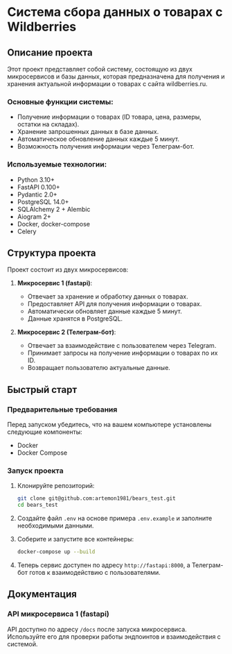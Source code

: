 # Система сбора данных о товарах с Wildberries

## Описание проекта

Этот проект представляет собой систему, состоящую из двух микросервисов и базы данных, которая предназначена для получения и хранения актуальной информации о товарах с сайта wildberries.ru.

### Основные функции системы:
- Получение информации о товарах (ID товара, цена, размеры, остатки на складах).
- Хранение запрошенных данных в базе данных.
- Автоматическое обновление данных каждые 5 минут.
- Возможность получения информации через Телеграм-бот.

### Используемые технологии:
- Python 3.10+
- FastAPI 0.100+
- Pydantic 2.0+
- PostgreSQL 14.0+
- SQLAlchemy 2 + Alembic
- Aiogram 2+
- Docker, docker-compose
- Celery

## Структура проекта

Проект состоит из двух микросервисов:

1. **Микросервис 1 (fastapi)**: 
    - Отвечает за хранение и обработку данных о товарах.
    - Предоставляет API для получения информации о товарах.
    - Автоматически обновляет данные каждые 5 минут.
    - Данные хранятся в PostgreSQL.

2. **Микросервис 2 (Телеграм-бот)**: 
    - Отвечает за взаимодействие с пользователем через Telegram.
    - Принимает запросы на получение информации о товарах по их ID.
    - Возвращает пользователю актуальные данные.

## Быстрый старт

### Предварительные требования

Перед запуском убедитесь, что на вашем компьютере установлены следующие компоненты:

- Docker
- Docker Compose

### Запуск проекта

1. Клонируйте репозиторий:

    ```bash
    git clone git@github.com:artemon1981/bears_test.git
    cd bears_test
    ```

2. Создайте файл `.env` на основе примера `.env.example` и заполните необходимыми данными.

3. Соберите и запустите все контейнеры:

    ```bash
    docker-compose up --build
    ```

4. Теперь сервис доступен по адресу `http://fastapi:8000`, а Телеграм-бот готов к взаимодействию с пользователями.

## Документация

### API микросервиса 1 (fastapi)

API доступно по адресу `/docs` после запуска микросервиса. Используйте его для проверки работы эндпоинтов и взаимодействия с системой.

